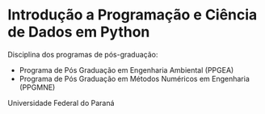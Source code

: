 # Introdução a Programação e Ciência de Dados em Python

Disciplina dos programas de pós-graduação:
* Programa de Pós Graduação em Engenharia Ambiental (PPGEA)
* Programa de Pós Graduação em Métodos Numéricos em Engenharia (PPGMNE)

Universidade Federal do Paraná
